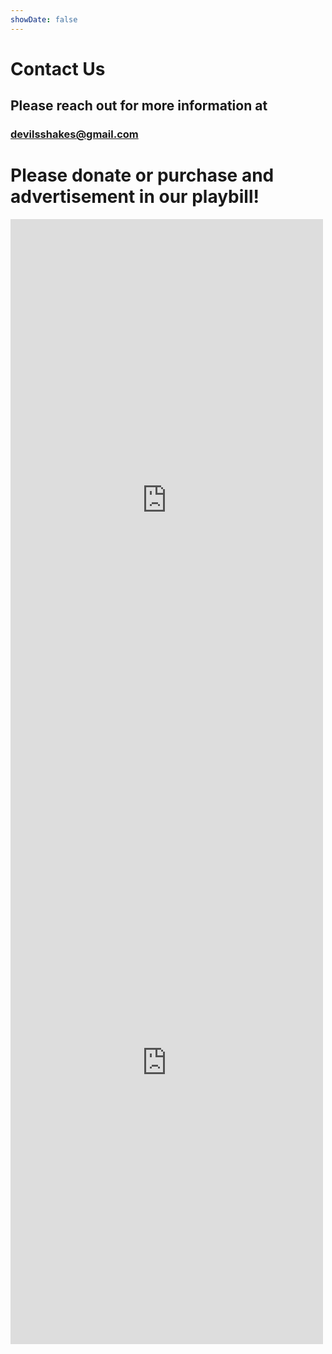 ```yaml
---
showDate: false
---
```


# Contact Us

## Please reach out for more information at

### devilsshakes@gmail.com

# Please donate or purchase and advertisement in our playbill!

<script src="https://donorbox.org/widget.js" paypalExpress="false"></script> <iframe src="https://donorbox.org/embed/all-the-devils-shakespeare-playbill-ad-purchasing?" name="donorbox" allowpaymentrequest="allowpaymentrequest" seamless="seamless" frameborder="0" scrolling="no" height="900px" width="100%" style="max-width: 500px; min-width: 250px; max-height:none!important" allow="payment"></iframe>

<script src="https://donorbox.org/widget.js" paypalExpress="false"></script> <iframe src="https://donorbox.org/embed/all-the-devils-shakespeare?" name="donorbox" allowpaymentrequest="allowpaymentrequest" seamless="seamless" frameborder="0" scrolling="no" height="900px" width="100%" style="max-width: 500px; min-width: 250px; max-height:none!important" allow="payment"></iframe>
